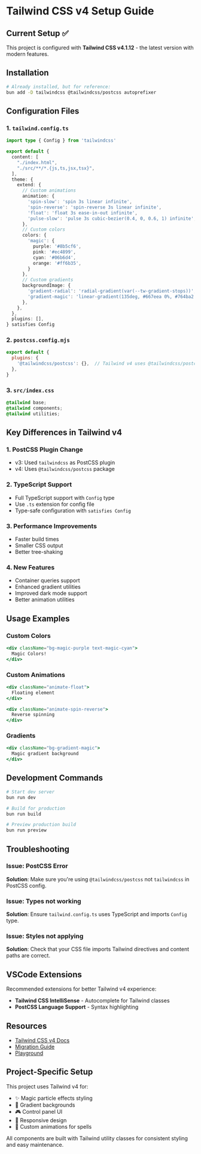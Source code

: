 # Tailwind CSS v4 Setup Guide

## Current Setup ✅

This project is configured with **Tailwind CSS v4.1.12** - the latest version with modern features.

## Installation

```bash
# Already installed, but for reference:
bun add -D tailwindcss @tailwindcss/postcss autoprefixer
```

## Configuration Files

### 1. `tailwind.config.ts`
```typescript
import type { Config } from 'tailwindcss'

export default {
  content: [
    "./index.html",
    "./src/**/*.{js,ts,jsx,tsx}",
  ],
  theme: {
    extend: {
      // Custom animations
      animation: {
        'spin-slow': 'spin 3s linear infinite',
        'spin-reverse': 'spin-reverse 3s linear infinite',
        'float': 'float 3s ease-in-out infinite',
        'pulse-slow': 'pulse 3s cubic-bezier(0.4, 0, 0.6, 1) infinite',
      },
      // Custom colors
      colors: {
        'magic': {
          purple: '#8b5cf6',
          pink: '#ec4899',
          cyan: '#06b6d4',
          orange: '#ff6b35',
        }
      },
      // Custom gradients
      backgroundImage: {
        'gradient-radial': 'radial-gradient(var(--tw-gradient-stops))',
        'gradient-magic': 'linear-gradient(135deg, #667eea 0%, #764ba2 100%)',
      },
    },
  },
  plugins: [],
} satisfies Config
```

### 2. `postcss.config.mjs`
```javascript
export default {
  plugins: {
    '@tailwindcss/postcss': {},  // Tailwind v4 uses @tailwindcss/postcss
  },
}
```

### 3. `src/index.css`
```css
@tailwind base;
@tailwind components;
@tailwind utilities;
```

## Key Differences in Tailwind v4

### 1. **PostCSS Plugin Change**
- v3: Used `tailwindcss` as PostCSS plugin
- v4: Uses `@tailwindcss/postcss` package

### 2. **TypeScript Support**
- Full TypeScript support with `Config` type
- Use `.ts` extension for config file
- Type-safe configuration with `satisfies Config`

### 3. **Performance Improvements**
- Faster build times
- Smaller CSS output
- Better tree-shaking

### 4. **New Features**
- Container queries support
- Enhanced gradient utilities
- Improved dark mode support
- Better animation utilities

## Usage Examples

### Custom Colors
```jsx
<div className="bg-magic-purple text-magic-cyan">
  Magic Colors!
</div>
```

### Custom Animations
```jsx
<div className="animate-float">
  Floating element
</div>

<div className="animate-spin-reverse">
  Reverse spinning
</div>
```

### Gradients
```jsx
<div className="bg-gradient-magic">
  Magic gradient background
</div>
```

## Development Commands

```bash
# Start dev server
bun run dev

# Build for production
bun run build

# Preview production build
bun run preview
```

## Troubleshooting

### Issue: PostCSS Error
**Solution**: Make sure you're using `@tailwindcss/postcss` not `tailwindcss` in PostCSS config.

### Issue: Types not working
**Solution**: Ensure `tailwind.config.ts` uses TypeScript and imports `Config` type.

### Issue: Styles not applying
**Solution**: Check that your CSS file imports Tailwind directives and content paths are correct.

## VSCode Extensions

Recommended extensions for better Tailwind v4 experience:
- **Tailwind CSS IntelliSense** - Autocomplete for Tailwind classes
- **PostCSS Language Support** - Syntax highlighting

## Resources

- [Tailwind CSS v4 Docs](https://tailwindcss.com/docs)
- [Migration Guide](https://tailwindcss.com/docs/upgrade-guide)
- [Playground](https://play.tailwindcss.com)

## Project-Specific Setup

This project uses Tailwind v4 for:
- ✨ Magic particle effects styling
- 🎨 Gradient backgrounds
- 🎮 Control panel UI
- 📱 Responsive design
- 🌈 Custom animations for spells

All components are built with Tailwind utility classes for consistent styling and easy maintenance.